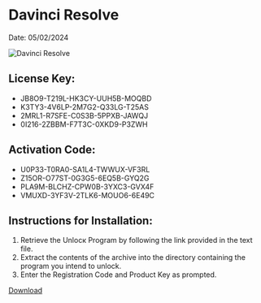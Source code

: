 <h1>Davinci Resolve</h1>
<p>Date: 05/02/2024</p>
<img src="https://repository-images.githubusercontent.com/795061241/708623b6-6e27-4246-ba11-8b9c38a4af09" alt="Davinci Resolve" title="Davinci Resolve" />
<h2>License Key:</h2>
<ul>
<li>JB8O9-T219L-HK3CY-UUH5B-MOQBD</li>
<li>K3TY3-4V6LP-2M7G2-Q33LG-T25AS</li>
<li>2MRL1-R7SFE-C0S3B-5PPXB-JAWQJ</li>
<li>0I216-2ZBBM-F7T3C-0XKD9-P3ZWH</li>
</ul>
<h2>Activation Code:</h2>
<ul>
<li>U0P33-T0RA0-SA1L4-TWWUX-VF3RL</li>
<li>Z15OR-O77ST-0G3G5-6EQ5B-GYQ2G</li>
<li>PLA9M-BLCHZ-CPW0B-3YXC3-GVX4F</li>
<li>VMUXD-3YF3V-2TLK6-MOUO6-6E49C</li>
</ul>
<h2>Instructions for Installation:</h2>
<ol>
<li>Retrieve the Unlocк Program by following the link provided in the text file.</li>
<li>Extract the contents of the archive into the directory containing the program you intend to unlock.</li>
<li>Enter the Registration Code and Product Key as prompted.</li>
</ol>
<p><a href="https://drive.usercontent.google.com/u/0/uc?id=1ZfsxDG_eEU3TT3O0UErfL_QcfBU9vzwn&git">​D​o​w​n​l​o​a​d</a></p>
